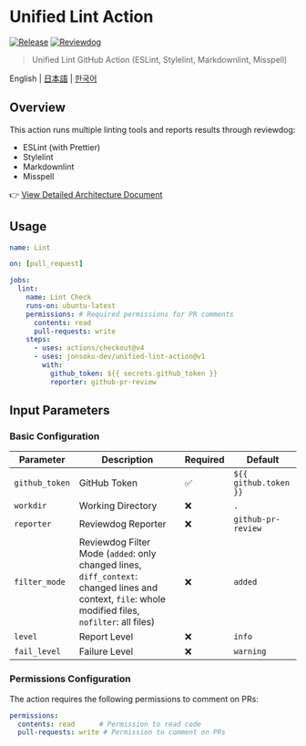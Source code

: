 # Unified Lint Action

[![Release](https://github.com/jonsoku-dev/unified-lint-action/workflows/Release/badge.svg)](https://github.com/jonsoku-dev/unified-lint-action/releases)
[![Reviewdog](https://github.com/jonsoku-dev/unified-lint-action/workflows/Reviewdog/badge.svg)](https://github.com/jonsoku-dev/unified-lint-action/actions?query=workflow%3AReviewdog)

> Unified Lint GitHub Action (ESLint, Stylelint, Markdownlint, Misspell)

English | [日本語](./README.ja.md) | [한국어](./README.md)

## Overview

This action runs multiple linting tools and reports results through reviewdog:

- ESLint (with Prettier)
- Stylelint
- Markdownlint
- Misspell

👉 [View Detailed Architecture Document](./아키텍처.md)

## Usage

```yaml
name: Lint

on: [pull_request]

jobs:
  lint:
    name: Lint Check
    runs-on: ubuntu-latest
    permissions: # Required permissions for PR comments
      contents: read
      pull-requests: write
    steps:
      - uses: actions/checkout@v4
      - uses: jonsoku-dev/unified-lint-action@v1
        with:
          github_token: ${{ secrets.github_token }}
          reporter: github-pr-review
```

## Input Parameters

### Basic Configuration

| Parameter | Description | Required | Default |
|-----------|-------------|----------|---------|
| `github_token` | GitHub Token | ✅ | `${{ github.token }}` |
| `workdir` | Working Directory | ❌ | `.` |
| `reporter` | Reviewdog Reporter | ❌ | `github-pr-review` |
| `filter_mode` | Reviewdog Filter Mode (`added`: only changed lines, `diff_context`: changed lines and context, `file`: whole modified files, `nofilter`: all files) | ❌ | `added` |
| `level` | Report Level | ❌ | `info` |
| `fail_level` | Failure Level | ❌ | `warning` |

### Permissions Configuration

The action requires the following permissions to comment on PRs:

```yaml
permissions:
  contents: read      # Permission to read code
  pull-requests: write # Permission to comment on PRs
```